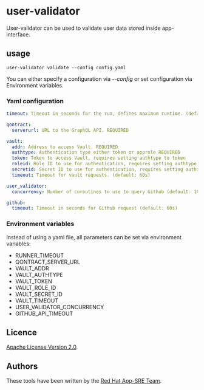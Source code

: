 # user-validator

User-validator can be used to validate user data stored inside app-interface. 

## usage

`user-validator validate --config config.yaml` 

You can either specify a configuration via _--config_ or set configuration via Environment variables.

### Yaml configuration

```YAML
timeout: Timeout in seconds for the run, defines maximum runtime. (default: 0)

qontract: 
  serverurl: URL to the GraphQL API. REQUIRED

vault:
  addr: Address to access Vault. REQUIRED
  authtype: Authentication type either token or approle REQUIRED
  token: Token to access Vault, requires setting authtype to token
  roleid: Role ID to use for authentication, requires setting authtype to approle 
  secretid: Secret ID to use for authentication, requires setting authtype to approle
  timeout: Timeout for vault requests. (default: 60s) 

user_validator:
  concurrency: Number of coroutines to use to query Github (default: 10)

github:
  timeout: Timeout in seconds for Github request (default: 60s)
```

### Environment variables

Instead of using a yaml file, all parameters can be set via environment variables:
 * RUNNER_TIMEOUT
 * QONTRACT_SERVER_URL
 * VAULT_ADDR
 * VAULT_AUTHTYPE
 * VAULT_TOKEN
 * VAULT_ROLE_ID
 * VAULT_SECRET_ID
 * VAULT_TIMEOUT
 * USER_VALIDATOR_CONCURRENCY
 * GITHUB_API_TIMEOUT

## Licence
[Apache License Version 2.0](LICENSE).

## Authors

These tools have been written by the [Red Hat App-SRE Team](mailto:sd-app-sre@redhat.com).
